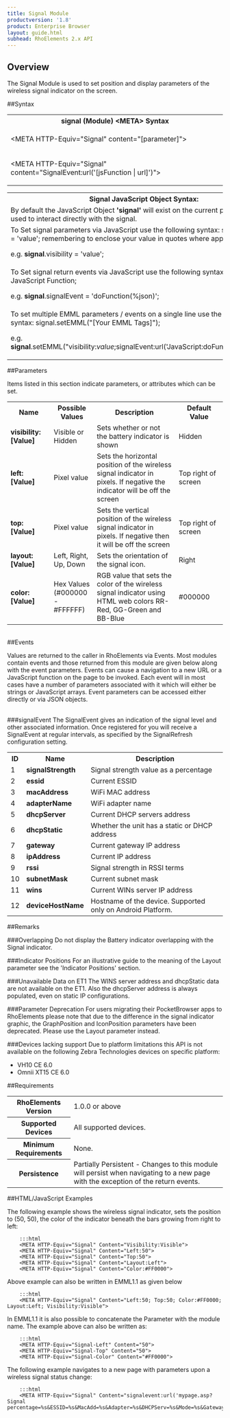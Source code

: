 ```yaml
---
title: Signal Module
productversion: '1.8'
product: Enterprise Browser
layout: guide.html
subhead: RhoElements 2.x API
---
```


## Overview
The Signal Module is used to set position and display parameters of the wireless signal indicator on the screen. 

##Syntax
<table class="re-table"><tr><th class="tableHeading">signal (Module) &lt;META&gt; Syntax
</th></tr><tr><td class="clsSyntaxCells clsOddRow"><p>&lt;META HTTP-Equiv="Signal" content="[parameter]"&gt;</p></td></tr><tr><td class="clsSyntaxCells clsEvenRow"><p>&lt;META HTTP-Equiv="Signal" content="SignalEvent:url('[jsFunction | url]')"&gt;</p></td></tr></table>
<table class="re-table"><tr><th class="tableHeading">Signal JavaScript Object Syntax:</th></tr><tr><td class="clsSyntaxCells clsOddRow">
By default the JavaScript Object <b>'signal'</b> will exist on the current page and can be used to interact directly with the signal.
</td></tr><tr><td class="clsSyntaxCells clsEvenRow">
To Set signal parameters via JavaScript use the following syntax: signal.parameter = 'value'; remembering to enclose your value in quotes where appropriate.  
<P />e.g. <b>signal</b>.visibility = 'value';
</td></tr><tr><td class="clsSyntaxCells clsOddRow">						
To Set signal return events via JavaScript use the following syntax: signal.event = JavaScript Function;
<P />e.g. <b>signal</b>.signalEvent = 'doFunction(%json)';
<P />
<!-- For more details on the event syntax and parameters see the <a href="/rhoelements/RetrievalEvents">Retrieval Events</a> page.-->

</td></tr><tr><td class="clsSyntaxCells clsEvenRow">							
To set multiple EMML parameters / events on a single line use the following syntax: signal.setEMML("[Your EMML Tags]");
<P />
e.g. <b>signal</b>.setEMML("visibility:<i>value</i>;signalEvent:url('JavaScript:doFunction(%json)')");							
</td></tr></table>


##Parameters


Items listed in this section indicate parameters, or attributes which can be set.
<table class="re-table"><col width="20%" /><col width="20%" /><col width="38%" /><col width="22%" /><tr><th class="tableHeading">Name</th><th class="tableHeading">Possible Values</th><th class="tableHeading">Description</th><th class="tableHeading">Default Value</th></tr><tr><td class="clsSyntaxCells clsOddRow"><b>visibility:[Value]
</b></td><td class="clsSyntaxCells clsOddRow">Visible or Hidden</td><td class="clsSyntaxCells clsOddRow">Sets whether or not the battery indicator is shown</td><td class="clsSyntaxCells clsOddRow">Hidden</td></tr><tr><td class="clsSyntaxCells clsEvenRow"><b>left:[Value]
</b></td><td class="clsSyntaxCells clsEvenRow">Pixel value</td><td class="clsSyntaxCells clsEvenRow">Sets the horizontal position of the wireless signal indicator in pixels.  If negative the indicator will be off the screen</td><td class="clsSyntaxCells clsEvenRow">Top right of screen</td></tr><tr><td class="clsSyntaxCells clsOddRow"><b>top:[Value]
</b></td><td class="clsSyntaxCells clsOddRow">Pixel value</td><td class="clsSyntaxCells clsOddRow">Sets the vertical position of the wireless signal indicator in pixels. If negative then it will be off the screen</td><td class="clsSyntaxCells clsOddRow">Top right of screen</td></tr><tr><td class="clsSyntaxCells clsEvenRow"><b>layout:[Value]
</b></td><td class="clsSyntaxCells clsEvenRow">Left, Right, Up, Down</td><td class="clsSyntaxCells clsEvenRow">Sets the orientation of the signal icon.</td><td class="clsSyntaxCells clsEvenRow">Right</td></tr><tr><td class="clsSyntaxCells clsOddRow"><b>color:[Value]
</b></td><td class="clsSyntaxCells clsOddRow">Hex Values (#000000 - #FFFFFF)</td><td class="clsSyntaxCells clsOddRow">RGB value that sets the color of the wireless signal indicator using HTML web colors RR-Red, GG-Green and BB-Blue</td><td class="clsSyntaxCells clsOddRow">#000000</td></tr></table>
<table class="re-table"><col width="78%" /><col width="8%" /><col width="1%" /><col width="5%" /><col width="1%" /><col width="5%" /><col width="2%" /></table>	

##Events


Values are returned to the caller in RhoElements via Events.  Most modules contain events and those returned from this module are given below along with the event parameters.  Events can cause a navigation to a new URL or a JavaScript function on the page to be invoked.  Each event will in most cases have a number of parameters associated with it which will either be strings or JavaScript arrays.  Event parameters can be accessed either directly or via JSON objects.

<br />
###signalEvent
The SignalEvent gives an indication of the signal level and other associated information. Once registered for you will receive a SignalEvent at regular intervals, as specified by the SignalRefresh configuration setting.
<table class="re-table"><col width="3%" /><col width="20%" /><col width="77%" /><tr><th class="tableHeading">ID</th><th class="tableHeading">Name</th><th class="tableHeading">Description</th></tr><tr><td style="text-align:left;" class="clsSyntaxCells clsOddRow">1</td><td style="text-align:left;" class="clsSyntaxCells clsOddRow"><b>signalStrength</b></td><td style="text-align:left;" class="clsSyntaxCells clsOddRow">Signal strength value as a percentage</td></tr><tr><td class="clsSyntaxCells clsEvenRow" style="text-align:left;">2</td><td class="clsSyntaxCells clsEvenRow" style="text-align:left;"><b>essid</b></td><td class="clsSyntaxCells clsEvenRow" style="text-align:left;">Current ESSID</td></tr><tr><td style="text-align:left;" class="clsSyntaxCells clsOddRow">3</td><td style="text-align:left;" class="clsSyntaxCells clsOddRow"><b>macAddress</b></td><td style="text-align:left;" class="clsSyntaxCells clsOddRow">WiFi MAC address</td></tr><tr><td class="clsSyntaxCells clsEvenRow" style="text-align:left;">4</td><td class="clsSyntaxCells clsEvenRow" style="text-align:left;"><b>adapterName</b></td><td class="clsSyntaxCells clsEvenRow" style="text-align:left;">WiFi adapter name</td></tr><tr><td style="text-align:left;" class="clsSyntaxCells clsOddRow">5</td><td style="text-align:left;" class="clsSyntaxCells clsOddRow"><b>dhcpServer</b></td><td style="text-align:left;" class="clsSyntaxCells clsOddRow">Current DHCP servers address</td></tr><tr><td class="clsSyntaxCells clsEvenRow" style="text-align:left;">6</td><td class="clsSyntaxCells clsEvenRow" style="text-align:left;"><b>dhcpStatic</b></td><td class="clsSyntaxCells clsEvenRow" style="text-align:left;">Whether the unit has a static or DHCP address</td></tr><tr><td style="text-align:left;" class="clsSyntaxCells clsOddRow">7</td><td style="text-align:left;" class="clsSyntaxCells clsOddRow"><b>gateway</b></td><td style="text-align:left;" class="clsSyntaxCells clsOddRow">Current gateway IP address</td></tr><tr><td class="clsSyntaxCells clsEvenRow" style="text-align:left;">8</td><td class="clsSyntaxCells clsEvenRow" style="text-align:left;"><b>ipAddress</b></td><td class="clsSyntaxCells clsEvenRow" style="text-align:left;">Current IP address</td></tr><tr><td style="text-align:left;" class="clsSyntaxCells clsOddRow">9</td><td style="text-align:left;" class="clsSyntaxCells clsOddRow"><b>rssi</b></td><td style="text-align:left;" class="clsSyntaxCells clsOddRow">Signal strength in RSSI terms</td></tr><tr><td class="clsSyntaxCells clsEvenRow" style="text-align:left;">10</td><td class="clsSyntaxCells clsEvenRow" style="text-align:left;"><b>subnetMask</b></td><td class="clsSyntaxCells clsEvenRow" style="text-align:left;">Current subnet mask</td></tr><tr><td style="text-align:left;" class="clsSyntaxCells clsOddRow">11</td><td style="text-align:left;" class="clsSyntaxCells clsOddRow"><b>wins</b></td><td style="text-align:left;" class="clsSyntaxCells clsOddRow">Current WINs server IP address</td></tr><tr><td style="text-align:left;" class="clsSyntaxCells clsOddRow">12</td><td style="text-align:left;" class="clsSyntaxCells clsOddRow"><b>deviceHostName</b></td><td style="text-align:left;" class="clsSyntaxCells clsOddRow">Hostname of the device. Supported only on Android Platform.</td></tr></table>





##Remarks


###Overlapping
Do not display the Battery indicator overlapping with the Signal indicator.


###Indicator Positions
For an illustrative guide to the meaning of the Layout parameter see the 'Indicator Positions' section.


###Unavailable Data on ET1
The WINS server address and dhcpStatic data are not available on the ET1. Also the dhcpServer address is always populated, even on static IP configurations.


###Parameter Deprecation
For users migrating their PocketBrowser apps to RhoElements please note that due to the difference in the signal indicator graphic, the GraphPosition and IconPosition parameters have been deprecated. Please use the Layout parameter instead.

###Devices lacking support
Due to platform limitations this API is not available on the following Zebra Technologies devices on specific platform:

* VH10 CE 6.0
* Omnii XT15 CE 6.0


##Requirements

<table class="re-table"><tr><th class="tableHeading">RhoElements Version</th><td class="clsSyntaxCell clsEvenRow">1.0.0 or above
</td></tr><tr><th class="tableHeading">Supported Devices</th><td class="clsSyntaxCell clsOddRow">All supported devices.</td></tr><tr><th class="tableHeading">Minimum Requirements</th><td class="clsSyntaxCell clsOddRow">None.</td></tr><tr><th class="tableHeading">Persistence</th><td class="clsSyntaxCell clsEvenRow">Partially Persistent - Changes to this module will persist when navigating to a new page with the exception of the return events.</td></tr></table>


##HTML/JavaScript Examples

The following example shows the wireless signal indicator, sets the position to (50, 50), the color of the indicator beneath the bars growing from right to left:

		:::html
		<META HTTP-Equiv="Signal" Content="Visibility:Visible">
		<META HTTP-Equiv="Signal" Content="Left:50">
		<META HTTP-Equiv="Signal" Content="Top:50">
		<META HTTP-Equiv="Signal" Content="Layout:Left">
		<META HTTP-Equiv="Signal" Content="Color:#FF0000">
	
Above example can also be written in EMML1.1 as given below

		:::html
		<META HTTP-Equiv="Signal" Content="Left:50; Top:50; Color:#FF0000; Layout:Left; Visibility:Visible">
	
In EMML1.1 it is also possible to concatenate the Parameter with the module name. The example above can also be written as:

		:::html
		<META HTTP-Equiv="Signal-Left" Content="50">
		<META HTTP-Equiv="Signal-Top" Content="50">
		<META HTTP-Equiv="Signal-Color" Content="#FF0000">
	
The following example navigates to a new page with parameters upon a wireless signal status change:

		:::html
		<META HTTP-Equiv="Signal" Content="signalevent:url('mypage.asp?Signal percentage=%s&ESSID=%s&MacAdd=%s&Adapter=%s&DHCPServ=%s&Mode=%s&Gateway=%s&IPAddress=%s&RSSI=%s&Subnet=%s&Wins=%s')">
	
